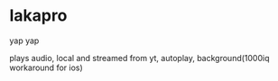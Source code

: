 # Iakapro
yap yap

plays audio, local and streamed from yt, autoplay, background(1000iq workaround for ios)
